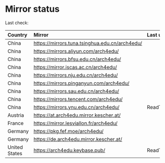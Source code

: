 <script src="./time.js"></script>
# Mirror status
Last check: <script type="text/javascript">localize(1668007606.1391222);</script>

|Country|Mirror|Last update|
|:------|:-----|:----------|
|China|https://mirrors.tuna.tsinghua.edu.cn/arch4edu/|<script type="text/javascript">localize(1667976624);</script>|
|China|https://mirrors.aliyun.com/arch4edu/|<script type="text/javascript">localize(1667889976);</script>|
|China|https://mirrors.bfsu.edu.cn/arch4edu/|<script type="text/javascript">localize(1667976624);</script>|
|China|https://mirror.iscas.ac.cn/arch4edu/|<script type="text/javascript">localize(1667933530);</script>|
|China|https://mirrors.nju.edu.cn/arch4edu/|<script type="text/javascript">localize(1667889976);</script>|
|China|https://mirrors.pinganyun.com/arch4edu/|<script type="text/javascript">localize(1667933530);</script>|
|China|https://mirrors.sau.edu.cn/arch4edu/|<script type="text/javascript">localize(1650446957);</script>|
|China|https://mirrors.tencent.com/arch4edu/|<script type="text/javascript">localize(1667933530);</script>|
|China|https://mirrors.ynu.edu.cn/arch4edu/|ReadTimeout|
|Austria|https://at.arch4edu.mirror.kescher.at/|<script type="text/javascript">localize(1667976624);</script>|
|France|https://mirror.lesviallon.fr/arch4edu/|<script type="text/javascript">localize(1667976624);</script>|
|Germany|https://pkg.fef.moe/arch4edu/|<script type="text/javascript">localize(1667976624);</script>|
|Germany|https://de.arch4edu.mirror.kescher.at/|<script type="text/javascript">localize(1667976624);</script>|
|United States|https://arch4edu.keybase.pub/|ReadTimeout|

<script src="./tablefilter/tablefilter.js"></script>
<script src="./table.js"></script>